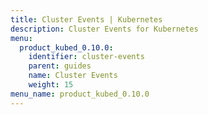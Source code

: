 ```yaml
---
title: Cluster Events | Kubernetes
description: Cluster Events for Kubernetes
menu:
  product_kubed_0.10.0:
    identifier: cluster-events
    parent: guides
    name: Cluster Events
    weight: 15
menu_name: product_kubed_0.10.0
---
```

